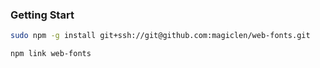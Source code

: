 ### Getting Start

```bash
sudo npm -g install git+ssh://git@github.com:magiclen/web-fonts.git
```

```bash
npm link web-fonts
```